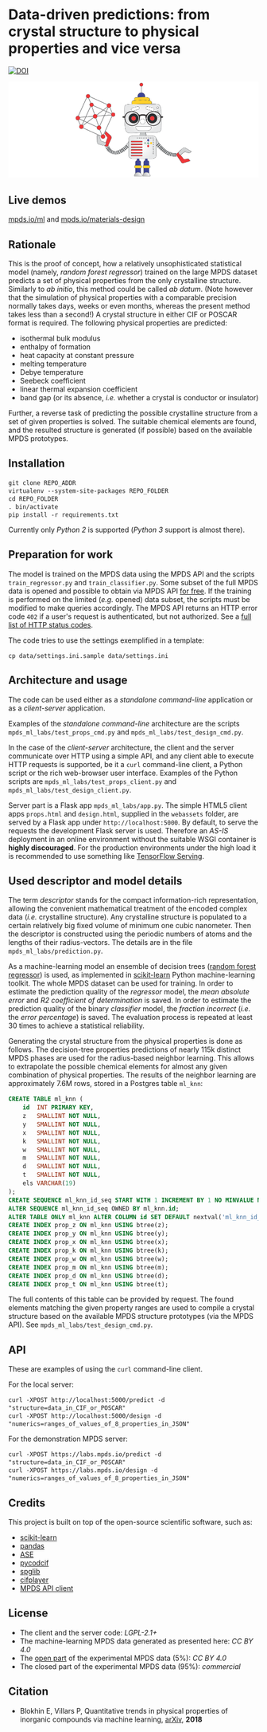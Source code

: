 Data-driven predictions: from crystal structure to physical properties and vice versa
======

[![DOI](https://zenodo.org/badge/110734326.svg)](https://zenodo.org/badge/latestdoi/110734326)

![Materials simulations ab datum](https://raw.githubusercontent.com/mpds-io/mpds-ml-labs/master/crystallographer_mpds_cc_by_40.png "Materials simulation ab datum")


Live demos
------

[mpds.io/ml](https://mpds.io/ml) and [mpds.io/materials-design](https://mpds.io/materials-design)


Rationale
------

This is the proof of concept, how a relatively unsophisticated statistical model (namely, _random forest regressor_) trained on the large MPDS dataset predicts a set of physical properties from the only crystalline structure. Similarly to _ab initio_, this method could be called _ab datum_. (Note however that the simulation of physical properties with a comparable precision normally takes days, weeks or even months, whereas the present method takes less than a second!) A crystal structure in either CIF or POSCAR format is required. The following physical properties are predicted:

- isothermal bulk modulus
- enthalpy of formation
- heat capacity at constant pressure
- melting temperature
- Debye temperature
- Seebeck coefficient
- linear thermal expansion coefficient
- band gap (or its absence, _i.e._ whether a crystal is conductor or insulator)

Further, a reverse task of predicting the possible crystalline structure from a set of given properties is solved. The suitable chemical elements are found, and the resulted structure is generated (if possible) based on the available MPDS prototypes.


Installation
------

```shell
git clone REPO_ADDR
virtualenv --system-site-packages REPO_FOLDER
cd REPO_FOLDER
. bin/activate
pip install -r requirements.txt
```

Currently only *Python 2* is supported (*Python 3* support is almost there).


Preparation for work
------

The model is trained on the MPDS data using the MPDS API and the scripts `train_regressor.py` and `train_classifier.py`. Some subset of the full MPDS data is opened and possible to obtain via MPDS API [for free](https://mpds.io/open-data-api). If the training is performed on the limited (_e.g._ opened) data subset, the scripts must be modified to make queries accordingly. The MPDS API returns an HTTP error code `402` if a user's request is authenticated, but not authorized. See a [full list of HTTP status codes](https://en.wikipedia.org/wiki/List_of_HTTP_status_codes).

The code tries to use the settings exemplified in a template:

```shell
cp data/settings.ini.sample data/settings.ini
```


Architecture and usage
------

The code can be used either as a *standalone command-line* application or as a *client-server* application.

Examples of the *standalone command-line* architecture are the scripts `mpds_ml_labs/test_props_cmd.py` and `mpds_ml_labs/test_design_cmd.py`.

In the case of the *client-server* architecture, the client and the server communicate over HTTP using a simple API, and any client able to execute HTTP requests is supported, be it a `curl` command-line client, a Python script or the rich web-browser user interface. Examples of the Python scripts are `mpds_ml_labs/test_props_client.py` and `mpds_ml_labs/test_design_client.py`.

Server part is a Flask app `mpds_ml_labs/app.py`. The simple HTML5 client apps `props.html` and `design.html`, supplied in the `webassets` folder, are served by a Flask app under `http://localhost:5000`. By default, to serve the requests the development Flask server is used. Therefore an _AS-IS_ deployment in an online environment without the suitable WSGI container is **highly discouraged**. For the production environments under the high load it is recommended to use something like [TensorFlow Serving](https://www.tensorflow.org/serving).


Used descriptor and model details
------

The term _descriptor_ stands for the compact information-rich representation, allowing the convenient mathematical treatment of the encoded complex data (_i.e._ crystalline structure). Any crystalline structure is populated to a certain relatively big fixed volume of minimum one cubic nanometer. Then the descriptor is constructed using the periodic numbers of atoms and the lengths of their radius-vectors. The details are in the file `mpds_ml_labs/prediction.py`.

As a machine-learning model an ensemble of decision trees ([random forest regressor](http://scikit-learn.org/stable/modules/ensemble.html)) is used, as implemented in [scikit-learn](http://scikit-learn.org) Python machine-learning toolkit. The whole MPDS dataset can be used for training. In order to estimate the prediction quality of the _regressor_ model, the _mean absolute error_ and _R2 coefficient of determination_ is saved. In order to estimate the prediction quality of the binary _classifier_ model, the _fraction incorrect_ (_i.e._ the _error percentage_) is saved. The evaluation process is repeated at least 30 times to achieve a statistical reliability.

Generating the crystal structure from the physical properties is done as follows. The decision-tree properties predictions of nearly 115k distinct MPDS phases are used for the radius-based neighbor learning. This allows to extrapolate the possible chemical elements for almost any given combination of physical properties. The results of the neighbor learning are approximately 7.6M rows, stored in a Postgres table `ml_knn`:

```sql
CREATE TABLE ml_knn (
    id  INT PRIMARY KEY,
    z   SMALLINT NOT NULL,
    y   SMALLINT NOT NULL,
    x   SMALLINT NOT NULL,
    k   SMALLINT NOT NULL,
    w   SMALLINT NOT NULL,
    m   SMALLINT NOT NULL,
    d   SMALLINT NOT NULL,
    t   SMALLINT NOT NULL,
    els VARCHAR(19)
);
CREATE SEQUENCE ml_knn_id_seq START WITH 1 INCREMENT BY 1 NO MINVALUE NO MAXVALUE CACHE 1;
ALTER SEQUENCE ml_knn_id_seq OWNED BY ml_knn.id;
ALTER TABLE ONLY ml_knn ALTER COLUMN id SET DEFAULT nextval('ml_knn_id_seq'::regclass);
CREATE INDEX prop_z ON ml_knn USING btree(z);
CREATE INDEX prop_y ON ml_knn USING btree(y);
CREATE INDEX prop_x ON ml_knn USING btree(x);
CREATE INDEX prop_k ON ml_knn USING btree(k);
CREATE INDEX prop_w ON ml_knn USING btree(w);
CREATE INDEX prop_m ON ml_knn USING btree(m);
CREATE INDEX prop_d ON ml_knn USING btree(d);
CREATE INDEX prop_t ON ml_knn USING btree(t);
```

The full contents of this table can be provided by request. The found elements matching the given property ranges are used to compile a crystal structure based on the available MPDS structure prototypes (via the MPDS API). See `mpds_ml_labs/test_design_cmd.py`.


API
------

These are examples of using the `curl` command-line client.

For the local server:

```shell
curl -XPOST http://localhost:5000/predict -d "structure=data_in_CIF_or_POSCAR"
curl -XPOST http://localhost:5000/design -d "numerics=ranges_of_values_of_8_properties_in_JSON"
```

For the demonstration MPDS server:

```shell
curl -XPOST https://labs.mpds.io/predict -d "structure=data_in_CIF_or_POSCAR"
curl -XPOST https://labs.mpds.io/design -d "numerics=ranges_of_values_of_8_properties_in_JSON"
```


Credits
------

This project is built on top of the open-source scientific software, such as:

- [scikit-learn](http://scikit-learn.org)
- [pandas](https://pandas.pydata.org)
- [ASE](https://wiki.fysik.dtu.dk/ase)
- [pycodcif](http://wiki.crystallography.net/cod-tools/CIF-parser)
- [spglib](https://atztogo.github.io/spglib)
- [cifplayer](http://tilde-lab.github.io/player.html)
- [MPDS API client](http://developer.mpds.io)


License
------

- The client and the server code: *LGPL-2.1+*
- The machine-learning MPDS data generated as presented here: *CC BY 4.0*
- The [open part](https://mpds.io/open-data-api) of the experimental MPDS data (5%): *CC BY 4.0*
- The closed part of the experimental MPDS data (95%): *commercial*


Citation
------

- Blokhin E, Villars P, Quantitative trends in physical properties of inorganic compounds via machine learning, [arXiv](https://arxiv.org/abs/1806.03553), **2018**
